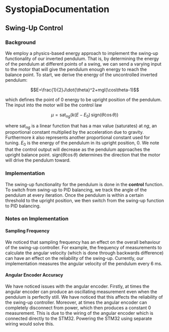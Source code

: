 # SystopiaDocumentation

## Swing-Up Control

### Background
We employ a physics-based energy approach to implement the swing-up functionality of our inverted pendulum. That is, by determining the energy of the pendulum at different points of a swing, we can send a varying input to the motor that will give the pendulum enough energy to reach the balance point. To start, we derive the energy of the uncontrolled inverted pendulum:

$$E=\frac{1}{2}J\dot{\theta}^2+mgl(\cos\theta-1)$$

which defines the point of 0 energy to be upright position of the pendulum. The input into the motor will be the control law 

$$\mu = \text{sat}_{ng}\left(k(E - E_0) \, \text{sign}(\dot{\theta} \cos\theta)\right)$$

where $\text{sat}_{ng}$ is a linear function that has a max value (saturates) at $ng$, an proportional constant multiplied by the acceleration due to gravity. Furthermore $k$ also represents another proportional constant used for tuning. $E_0$ is the energy of the pendulum in its upright position, 0. We note that the control output will decrease as the pendulum approaches the upright balance point. $\text{sign}(\dot{\theta}\cos\theta)$ determines the direction that the motor will drive the pendulum toward.

### Implementation
The swing-up functionality for the pendulum is done in the $\textbf{control}$ function. To switch from swing-up to PID balancing, we track the angle of the pendulum at every iteration. Once the pendulum is within a certain threshold to the upright position, we then switch from the swing-up function to PID balancing.

### Notes on Implementation
#### Sampling Frequency
We noticed that sampling frequency has an effect on the overall behaviour of the swing-up controller. For example, the frequency of measurements to calculate the angular velocity (which is done through backwards difference) can have an effect on the reliability of the swing-up. Currently, our implementation measures the angular velocity of the pendulum every 6 ms.

#### Angular Encoder Accuracy
We have noticed issues with the angular encoder. Firstly, at times the angular encoder can produce an oscillating measurement even when the pendulum is perfectly still. We have noticed that this affects the reliability of the swing-up controller. Moreover, at times the angular encoder can completely disconnect from power, which then produces a constant 0 measurement. This is due to the wiring of the angular encoder which is connected directly to the STM32. Powering the STM32 using separate wiring would solve this.

